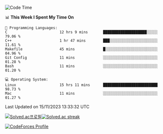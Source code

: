 
<!--START_SECTION:waka-->
![Code Time](http://img.shields.io/badge/Code%20Time-3%2C065%20hrs%205%20mins-blue)

📊 **This Week I Spent My Time On** 

```text
💬 Programming Languages: 
C                        12 hrs 9 mins       ████████████████████░░░░░   79.06 % 
C++                      1 hr 47 mins        ███░░░░░░░░░░░░░░░░░░░░░░   11.61 % 
Makefile                 45 mins             █░░░░░░░░░░░░░░░░░░░░░░░░   04.96 % 
Git Config               11 mins             ░░░░░░░░░░░░░░░░░░░░░░░░░   01.28 % 
Bash                     11 mins             ░░░░░░░░░░░░░░░░░░░░░░░░░   01.20 % 

💻 Operating System: 
Linux                    15 hrs 11 mins      █████████████████████████   98.73 % 
Mac                      11 mins             ░░░░░░░░░░░░░░░░░░░░░░░░░   01.27 % 
```


 Last Updated on 15/11/2023 13:33:32 UTC
<!--END_SECTION:waka-->


[![Solved.ac프로필](http://mazassumnida.wtf/api/generate_badge?boj=hckim96)](https://solved.ac/hckim96)[![Solved.ac streak](http://mazandi.herokuapp.com/api?handle=hckim96&theme=dark)](https://solved.ac/hckim96)


[![CodeForces Profile](https://cf.leed.at?id=hckim96)](https://codeforces.com/profile/hckim96)

